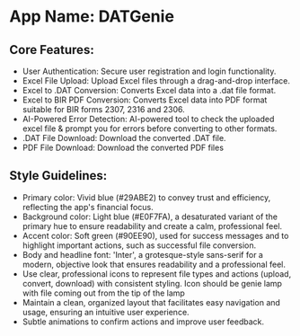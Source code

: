 # **App Name**: DATGenie

## Core Features:

- User Authentication: Secure user registration and login functionality.
- Excel File Upload: Upload Excel files through a drag-and-drop interface.
- Excel to .DAT Conversion: Converts Excel data into a .dat file format.
- Excel to BIR PDF Conversion: Converts Excel data into PDF format suitable for BIR forms 2307, 2316 and 2306.
- AI-Powered Error Detection: AI-powered tool to check the uploaded excel file & prompt you for errors before converting to other formats.
- .DAT File Download: Download the converted .DAT file.
- PDF File Download: Download the converted PDF files

## Style Guidelines:

- Primary color: Vivid blue (#29ABE2) to convey trust and efficiency, reflecting the app's financial focus.
- Background color: Light blue (#E0F7FA), a desaturated variant of the primary hue to ensure readability and create a calm, professional feel.
- Accent color: Soft green (#90EE90), used for success messages and to highlight important actions, such as successful file conversion.
- Body and headline font: 'Inter', a grotesque-style sans-serif for a modern, objective look that ensures readability and a professional feel.
- Use clear, professional icons to represent file types and actions (upload, convert, download) with consistent styling. Icon should be genie lamp with file coming out from the tip of the lamp
- Maintain a clean, organized layout that facilitates easy navigation and usage, ensuring an intuitive user experience.
- Subtle animations to confirm actions and improve user feedback.